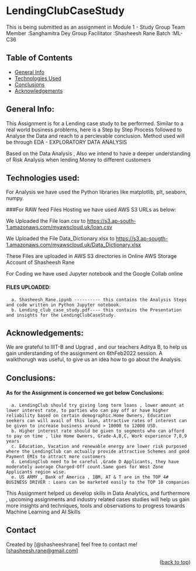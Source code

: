 # LendingClubCaseStudy
This is being submitted as an assignment in Module 1 - Study Group
      Team Member :Sanghamitra Dey 
Group Facilitator :Shasheesh Rane
            Batch :ML-C36 


## Table of Contents
* [General Info](#general-information)
* [Technologies Used](#technologies-used)
* [Conclusions](#conclusions)
* [Acknowledgements](#acknowledgements)

<!-- ABOUT THE PROJECT -->
## General Info:

This Assignment is for a Lending case study to be performed. Similar to a real world business problems, here is a Step by Step Process followed to Analyse the Data and reach to a percievable conclusion. Method used will be through EDA - EXPLORATORY DATA ANALYSIS

Based on the Data Analysis , Also we intend to have a deeper understanding of Risk Analysis when lending Money to different customers


## Technologies used:

For Analysis we have used the Python libraries like matplotlib, plt, seaborn, numpy.

###For RAW feed Files Hosting we have used AWS S3 URLs as below:

We Uploaded the File loan.csv to https://s3.ap-south-1.amazonaws.com/myawscloud.uk/loan.csv

We Uploaded the File Data_Dictionary.xlsx to https://s3.ap-sougth-1.amazonaws.com/myawscloud.uk/Data_Dictionary.xlsx

These Files are uploaded in AWS S3 directories in Online AWS Storage Account of Shasheesh Rane

For Coding we have used Jupyter notebook and the Google Collab online

#### FILES UPLOADED:
      a. Shasheesh_Rane.ipynb ---------- this contains the Analysis Steps and code written in Python Jupyter notebook.
      b. Lending_club_case_study.pdf---- this contains the Presentation and insights for the LendingClubCaseStudy.


## Acknowledgements:

We are grateful to IIIT-B and Upgrad , and our teachers Aditya B, to help us gain understanding of the assignment on 6thFeb2022 session.
A walkthorugh was useful, to give us an idea how to go about the Analysis.


## Conclusions:

#### As for the Assignment is concerned we got below Conclusions:
      a. LendingClub should try giving long term loans , lower amount at lower interest rate, to parties who can pay off or have higher reliability based on certain demographic.Home Owners, Education seekers can will avail of this loan, attractive rates of interest can be given to increase business around > 10000 to 12000 USD.
      b. Higher interest rate should be given to segments who can afford to pay on time , like Home Owners, Grade-A,B,C, Work experience 7,8,9 years
      c. Education, Vacation and renewable energy are lower risk purposed where the LendingClub can actually provide attractive Schemes and good Payment EMIs to attract more customers
      d. LendingClub need to be careful ,Grade D Applicants, they have moderately average Charged-Off count.Same goes for West Zone Applicants region wise.
      e. US ARMY , Bank of America , IBM, AT & T are in the TOP 4# BUSINESS DRIVER : Loans can be marketed easily to the TOP 10 companies

This Assignment helped us develop skills in Data Analytics, and furthermore , upcoming assignments and industry related cases studies will help us gain
more insights and techniques, tools and observations to progress towards Machine Learning and AI Skills


## Contact
Created by [@shasheeshrane] 
feel free to contact me! [shasheesh.rane@gmail.com]

<p align="right">(<a href="#top">back to top</a>)</p>
